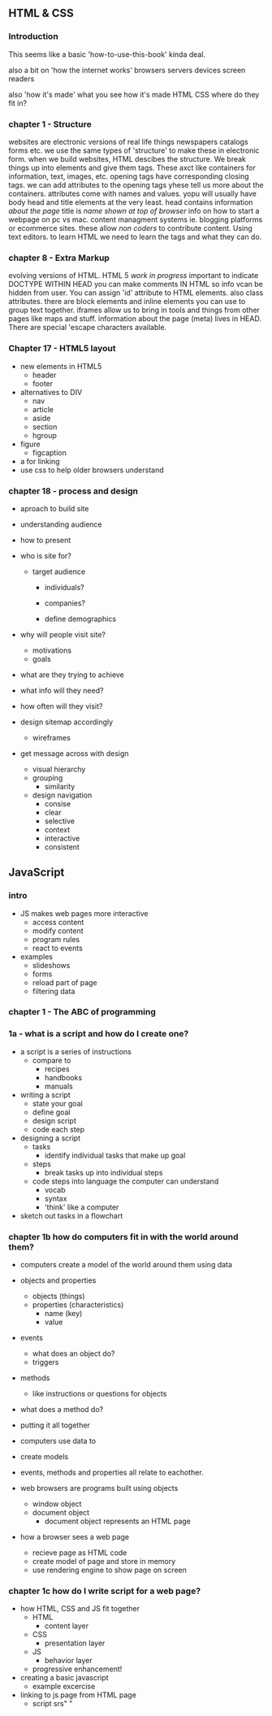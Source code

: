 ## HTML & CSS
### Introduction
This seems like a basic 'how-to-use-this-book' kinda deal.

also a bit on 'how the internet works'
    browsers
    servers
    devices
    screen readers

also 'how it's made'
    what you see
    how it's made
    HTML CSS
        where do they fit in?
### chapter 1 - Structure
 websites are electronic versions of real life things
    newspapers
    catalogs
    forms
    etc.
we use the same types of 'structure' to make these in electronic form.
when we build websites, HTML descibes the structure. We break things up into elements and give them tags. These axct like containers for information, text, images, etc.
opening tags have corresponding closing tags. we can add attributes to the opening tags yhese tell us more about the containers. attributes come with names and values. yopu will usually have body head and title elements at the very least.
head contains information *about the page* title is *name shown at top of browser* info on how to start a webpage on pc vs mac. content managment systems ie. blogging platforms or ecommerce sites. these allow *non coders* to contribute content. Using text editors. to learn HTML we need to learn the tags and what they can do.

### chapter 8 - Extra Markup

evolving versions of HTML. HTML 5 *work in progress* important to indicate DOCTYPE WITHIN HEAD you can make comments IN HTML so info vcan be hidden from  user. You can assign 'id' attribute to HTML elements. also class attributes. there are block elements and inline elements you can use to group text together. iframes allow us to bring in tools and things from other pages like maps and stuff. information about the page (meta) lives in HEAD. There are special 'escape characters available.

### Chapter 17 - HTML5 layout
- new elements in HTML5
    - header
    - footer
- alternatives to DIV
    - nav 
    - article
    - aside
    - section
    - hgroup
- figure
    - figcaption
-  a for linking
- use css to help older browsers understand


### chapter 18 - process and design

- aproach to build site
- understanding audience
- how to present

-  who is site for?
    - target audience
        - individuals?
        - companies?

       - define demographics
- why will people visit site?
    - motivations
    - goals
- what are they trying to achieve
- what info will they need?
- how often will they visit?
- design sitemap accordingly
    - wireframes
- get message across with design
    - visual hierarchy
    - grouping
        - similarity
    - design navigation
        - consise
        - clear
        - selective
        - context
        - interactive
        - consistent

## JavaScript

### intro
 - JS makes web pages more interactive
    - access content
    - modify content
    - program rules
    - react to events
- examples 
    - slideshows
    - forms
    - reload part of page
    - filtering data

### chapter 1 - The ABC of programming
  ### 1a - what is a script and how do I create one?

- a script is a series of instructions
    - compare to
        - recipes
        - handbooks
        - manuals
- writing a script
    - state your goal
    - define goal
    - design script
    - code each step
- designing a script 
    - tasks
        - identify individual tasks that make up goal
    - steps
        - break tasks up into individual steps
    - code steps into language the computer can understand
        - vocab
        - syntax
        - 'think' like a computer
- sketch out tasks in a flowchart

### chapter 1b how do computers fit in with the world around them?

- computers create a model of the world around them using data
- objects and properties
    - objects (things)
    - properties (characteristics)
        - name (key)
        - value
- events
    - what does an object do?
    - triggers
- methods
    - like instructions or questions for objects
- what does a method do?

- putting it all together

- computers use data to
 - create models
 - events, methods and properties all relate to eachother.
- web browsers are programs built using objects
    - window object
    - document object
        - document object represents an HTML page
- how a browser sees a web page
    - recieve page as HTML code
    - create model of page and store in memory
    - use rendering engine to show page on screen

### chapter 1c how do I write script for a web page?

- how HTML, CSS and JS fit together
    - HTML
        - content layer
    - CSS
        - presentation layer
    - JS
        - behavior layer
    - progressive enhancement!
- creating a basic javascript
    - example excercise
- linking to js page from HTML page
    - script srs" "
    








